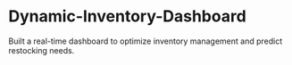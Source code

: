 # Dynamic-Inventory-Dashboard
Built a real-time dashboard to optimize inventory management and predict restocking needs.
